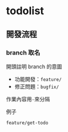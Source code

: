 # todolist

## 開發流程

### branch 取名

開頭註明 branch 的意圖

 - 功能開發：`feature/`
 - 修正問題：`bugfix/`

作業內容用`-`來分隔

例子
```
feature/get-todo
```